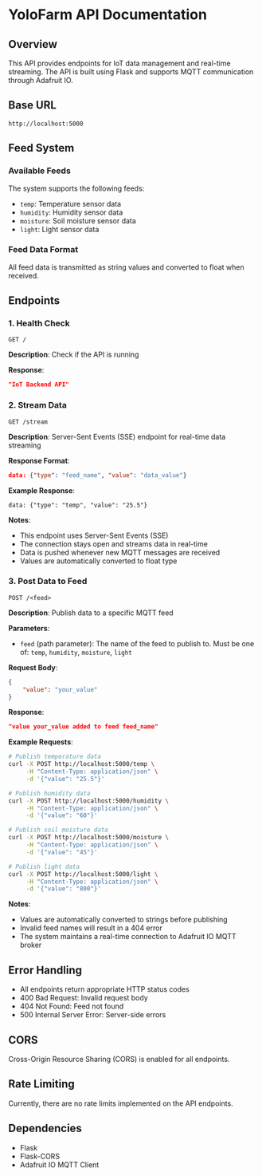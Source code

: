 # YoloFarm API Documentation

## Overview
This API provides endpoints for IoT data management and real-time streaming. The API is built using Flask and supports MQTT communication through Adafruit IO.

## Base URL
```
http://localhost:5000
```

## Feed System

### Available Feeds
The system supports the following feeds:
- `temp`: Temperature sensor data
- `humidity`: Humidity sensor data
- `moisture`: Soil moisture sensor data
- `light`: Light sensor data

### Feed Data Format
All feed data is transmitted as string values and converted to float when received.

## Endpoints

### 1. Health Check
```http
GET /
```

**Description**: Check if the API is running

**Response**:
```json
"IoT Backend API"
```

### 2. Stream Data
```http
GET /stream
```

**Description**: Server-Sent Events (SSE) endpoint for real-time data streaming

**Response Format**:
```json
data: {"type": "feed_name", "value": "data_value"}
```

**Example Response**:
```
data: {"type": "temp", "value": "25.5"}
```

**Notes**:
- This endpoint uses Server-Sent Events (SSE)
- The connection stays open and streams data in real-time
- Data is pushed whenever new MQTT messages are received
- Values are automatically converted to float type

### 3. Post Data to Feed
```http
POST /<feed>
```

**Description**: Publish data to a specific MQTT feed

**Parameters**:
- `feed` (path parameter): The name of the feed to publish to. Must be one of: `temp`, `humidity`, `moisture`, `light`

**Request Body**:
```json
{
    "value": "your_value"
}
```

**Response**:
```json
"value your_value added to feed feed_name"
```

**Example Requests**:
```bash
# Publish temperature data
curl -X POST http://localhost:5000/temp \
     -H "Content-Type: application/json" \
     -d '{"value": "25.5"}'

# Publish humidity data
curl -X POST http://localhost:5000/humidity \
     -H "Content-Type: application/json" \
     -d '{"value": "60"}'

# Publish soil moisture data
curl -X POST http://localhost:5000/moisture \
     -H "Content-Type: application/json" \
     -d '{"value": "45"}'

# Publish light data
curl -X POST http://localhost:5000/light \
     -H "Content-Type: application/json" \
     -d '{"value": "800"}'
```

**Notes**:
- Values are automatically converted to strings before publishing
- Invalid feed names will result in a 404 error
- The system maintains a real-time connection to Adafruit IO MQTT broker

## Error Handling
- All endpoints return appropriate HTTP status codes
- 400 Bad Request: Invalid request body
- 404 Not Found: Feed not found
- 500 Internal Server Error: Server-side errors

## CORS
Cross-Origin Resource Sharing (CORS) is enabled for all endpoints.

## Rate Limiting
Currently, there are no rate limits implemented on the API endpoints.

## Dependencies
- Flask
- Flask-CORS
- Adafruit IO MQTT Client 
